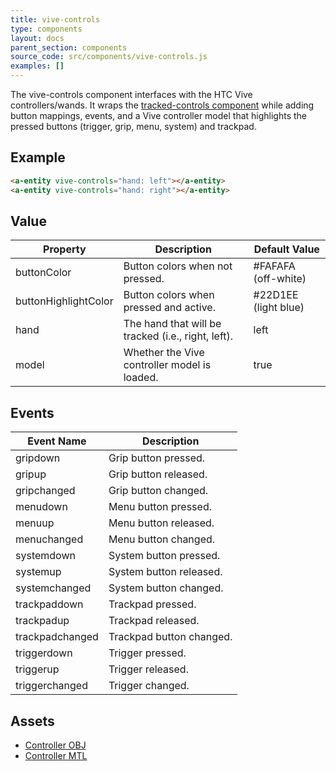 ```yaml
---
title: vive-controls
type: components
layout: docs
parent_section: components
source_code: src/components/vive-controls.js
examples: []
---
```


[trackedcontrols]: ./tracked-controls.md

The vive-controls component interfaces with the HTC Vive controllers/wands. It
wraps the [tracked-controls component][trackedcontrols] while adding button
mappings, events, and a Vive controller model that highlights the pressed
buttons (trigger, grip, menu, system) and trackpad.

## Example

```html
<a-entity vive-controls="hand: left"></a-entity>
<a-entity vive-controls="hand: right"></a-entity>
```

## Value

| Property             | Description                                        | Default Value        |
|----------------------|----------------------------------------------------|----------------------|
| buttonColor          | Button colors when not pressed.                    | #FAFAFA (off-white)  |
| buttonHighlightColor | Button colors when pressed and active.             | #22D1EE (light blue) |
| hand                 | The hand that will be tracked (i.e., right, left). | left                 |
| model                | Whether the Vive controller model is loaded.       | true                 |

## Events

| Event Name      | Description              |
| ----------      | -----------              |
| gripdown        | Grip button pressed.     |
| gripup          | Grip button released.    |
| gripchanged     | Grip button changed.     |
| menudown        | Menu button pressed.     |
| menuup          | Menu button released.    |
| menuchanged     | Menu button changed.     |
| systemdown      | System button pressed.   |
| systemup        | System button released.  |
| systemchanged   | System button changed.   |
| trackpaddown    | Trackpad pressed.        |
| trackpadup      | Trackpad released.       |
| trackpadchanged | Trackpad button changed. |
| triggerdown     | Trigger pressed.         |
| triggerup       | Trigger released.        |
| triggerchanged  | Trigger changed.         |

## Assets

- [Controller OBJ](https://cdn.aframe.io/controllers/vive/vr_controller_vive.obj)
- [Controller MTL](https://cdn.aframe.io/controllers/vive/vr_controller_vive.mtl)

